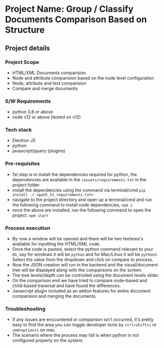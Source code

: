 # Project Name: Group / Classify Documents Comparison Based on Structure 

## Project details
### Project Scope
 - HTML/XML Documents comparision.
 - Node and attribute comparision based on the node level configuration
 - Node, attribute and text comparision
 - Compare and merge documents
 
### S/W Requirements

- python 3.8 or above
- node v12 or above (tested on v12)

### Tech stack

- Electron JS
- python
- javascript/jquery (plugins)

### Pre-requisites

- 1st step is to install the dependencies required for python, the dependencies are available in the `/assets/requirements.txt` in the project folder
- install the dependencies using the command via terminal/cmd `pip install -r <path_to_requirements.txt>`
- navigate to the project directory and open up a terminal/cmd and run the following command to install node dependencies, `npm i`
- once the above are installed, run the following command to open the project. `npm start`

### Process execution

- By now a window will be opened and there will be two textarea's available for inputting the HTML/XML code.
- Once the code is pasted, select the python command relevant to your `OS`, say for windows it will be `python` and for Mac/Linux it will be `python3`. Select the value from the dropdown and click on compare to process.
- Now the JSON creation will run in the backend and the visual/document tree will be displayed along with the comparisons on the screen.
- The tree levels/depth can be controlled using the document levels slider.
- On the comparison end we have tried to compare node-based and child-based traversal and have found the differences.
- Javascript plugin included as an addon features for entire document comparision and merging the documents.

### Troubleshooting

- If any issues are encountered or comparison isn't occurred, it's pretty easy to find the area you can toggle developer tools by `ctrl+shift+i` or `cmd+option+i` on mac.
- The scenario where the process may fail is when python is not configured properly on the system.
